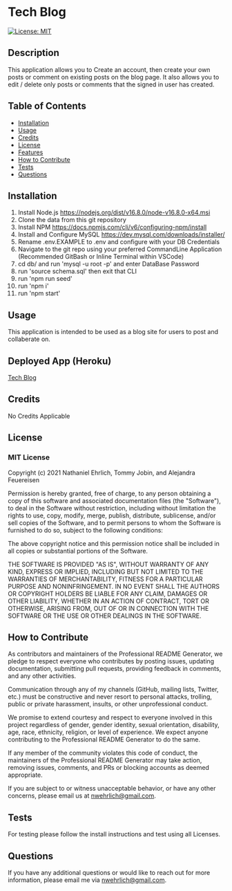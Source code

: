   # Tech Blog

  [![License: MIT](https://img.shields.io/badge/License-MIT-yellow.svg)](https://opensource.org/licenses/MIT)

  ## Description
  This application allows you to Create an account, then create your own posts or comment on existing posts on the blog page. It also allows you to edit / delete only posts or comments that the signed in user has created.

  ## Table of Contents 
  - [Installation](#installation)
  - [Usage](#usage)
  - [Credits](#credits)
  - [License](#license)
  - [Features](#features)
  - [How to Contribute](#how-to-contribute)
  - [Tests](#tests)
  - [Questions](#questions)

  ## Installation
  1. Install Node.js https://nodejs.org/dist/v16.8.0/node-v16.8.0-x64.msi 
  2. Clone the data from this git repository 
  3. Install NPM https://docs.npmjs.com/cli/v6/configuring-npm/install 
  5. Install and Configure MySQL https://dev.mysql.com/downloads/installer/
  6. Rename .env.EXAMPLE to .env and configure with your DB Credentials
  7. Navigate to the git repo using your preferred CommandLine Application (Recommended GitBash or Inline Terminal within VSCode)
  8. cd db/ and run 'mysql -u root -p' and enter DataBase Password
  9. run 'source schema.sql' then exit that CLI
  10. run 'npm run seed'
  10. run 'npm i'
  11. run 'npm start'
  
  ## Usage
  This application is intended to be used as a blog site for users to post and collaberate on.

  ## Deployed App (Heroku)
  [Tech Blog](https://du-tech-blog.herokuapp.com/)
            
  ## Credits
  No Credits Applicable

  ## License
  ### MIT License

  Copyright (c) 2021 Nathaniel Ehrlich, Tommy Jobin, and Alejandra Feuereisen

Permission is hereby granted, free of charge, to any person obtaining a copy of this software and associated documentation files (the "Software"), to deal in the Software without restriction, including without limitation the rights to use, copy, modify, merge, publish, distribute, sublicense, and/or sell copies of the Software, and to permit persons to whom the Software is furnished to do so, subject to the following conditions:
      
The above copyright notice and this permission notice shall be included in all copies or substantial portions of the Software.
      
THE SOFTWARE IS PROVIDED "AS IS", WITHOUT WARRANTY OF ANY KIND, EXPRESS OR IMPLIED, INCLUDING BUT NOT LIMITED TO THE WARRANTIES OF MERCHANTABILITY, FITNESS FOR A PARTICULAR PURPOSE AND NONINFRINGEMENT. IN NO EVENT SHALL THE AUTHORS OR COPYRIGHT HOLDERS BE LIABLE FOR ANY CLAIM, DAMAGES OR OTHER LIABILITY, WHETHER IN AN ACTION OF CONTRACT, TORT OR OTHERWISE, ARISING FROM, OUT OF OR IN CONNECTION WITH THE SOFTWARE OR THE USE OR OTHER DEALINGS IN THE SOFTWARE.

  ## How to Contribute
  
As contributors and maintainers of the Professional README Generator, we pledge to respect everyone who contributes by posting issues, updating documentation, submitting pull requests, providing feedback in comments, and any other activities.

Communication through any of my channels (GitHub, mailing lists, Twitter, etc.) must be constructive and never resort to personal attacks, trolling, public or private harassment, insults, or other unprofessional conduct.
      
We promise to extend courtesy and respect to everyone involved in this project regardless of gender, gender identity, sexual orientation, disability, age, race, ethnicity, religion, or level of experience. We expect anyone contributing to the Professional README Generator to do the same.
      
If any member of the community violates this code of conduct, the maintainers of the Professional README Generator may take action, removing issues, comments, and PRs or blocking accounts as deemed appropriate.
      
If you are subject to or witness unacceptable behavior, or have any other concerns, please email us at [nwehrlich@gmail.com](mailto:nwehrlich@gmail.com?subject=[Contribution]).

  ## Tests
  For testing please follow the install instructions and test using all Licenses.

  ## Questions
  If you have any additional questions or would like to reach out for more information, please email me via [nwehrlich@gmail.com](mailto:nwehrlich@gmail.com?subject=[GitHub]).